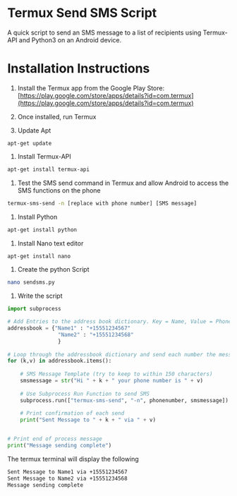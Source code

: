 # Termux Send SMS Script
A quick script to send an SMS message to a list of recipients using Termux-API and Python3  on an Android device.

# Installation Instructions
1. Install the Termux app from the Google Play Store: [https://play.google.com/store/apps/details?id=com.termux](https://play.google.com/store/apps/details?id=com.termux)

1. Once installed, run Termux

1. Update Apt
```ash
apt-get update
```

1. Install Termux-API
```bash
apt-get install termux-api
```

1. Test the SMS send command in Termux and allow Android to access the SMS functions on the phone
```bash
termux-sms-send -n [replace with phone number] [SMS message]
```

1. Install Python
```bash
apt-get install python
```

1. Install Nano text editor
```bash
apt-get install nano
```

1. Create the python Script
```bash
nano sendsms.py
```

1. Write the script
```python
import subprocess

# Add Entries to the address book dictionary. Key = Name, Value = Phone Number
addressbook = {"Name1" : "+15551234567"
                "Name2" : "+15551234568"
                }
                
# Loop through the addressbook dictionary and send each number the message
for (k,v) in addressbook.items():
    
    # SMS Message Template (try to keep to within 150 characters)
    smsmessage = str("Hi " + k + " your phone number is " + v)
    
    # Use Subprocess Run Function to send SMS
    subprocess.run(["termux-sms-send", "-n", phonenumber, smsmessage])
    
    # Print confirmation of each send
    print("Sent Message to " + k + " via " + v)


# Print end of process message
print("Message sending complete")
```

The termux terminal will display the following
```bash
Sent Message to Name1 via +15551234567
Sent Message to Name2 via +15551234568
Message sending complete
```
